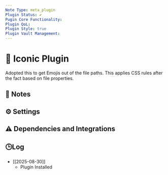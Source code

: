 ```yaml
---
Note Type: meta_plugin
Plugin Status: ✔️
Pugin Core Functionality:
Plugin QoL:
Plugin Style: true
Plugin Vault Management:
---
```

# 🔌 Iconic Plugin

Adopted this to get Emojis out of the file paths. This applies CSS rules after the fact based on file properties.

## 📝 Notes

## ⚙️ Settings

## ⚠️ Dependencies and Integrations

## 🕒Log

- [[2025-08-30]]
	- Plugin Installed
